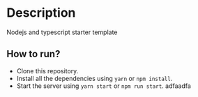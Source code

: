 # Description

Nodejs and typescript starter template

## How to run?

- Clone this repository.
- Install all the dependencies using `yarn` or `npm install`.
- Start the server using `yarn start` or `npm run start`.
adfaadfa
<!-- Updated on 2025-07-12 10:55:10 -->

<!-- Updated on 2025-07-12 11:53:05 -->

<!-- Updated on 2025-07-13 10:59:59 -->

<!-- Updated on 2025-07-13 11:10:18 -->

<!-- Updated on 2025-07-13 11:31:01 -->

<!-- Updated on 2025-07-13 12:40:46 -->

<!-- Updated on 2025-07-13 12:44:22 -->

<!-- Updated on 2025-07-13 12:46:51 -->

<!-- Updated on 2025-07-13 12:50:39 -->

<!-- Updated on 2025-07-13 13:27:31 -->

<!-- Updated on 2025-07-15 15:03:10 -->

<!-- Updated on 2025-07-15 15:10:33 -->

<!-- Updated on 2025-07-15 15:12:05 -->

<!-- Updated on 2025-07-15 15:15:12 -->

<!-- Updated on 2025-07-15 15:30:48 -->

<!-- Updated on 2025-07-15 15:31:31 -->

<!-- Updated on 2025-07-15 15:33:32 -->

<!-- Updated on 2025-07-15 15:34:11 -->

<!-- Updated on 2025-07-15 15:41:32 -->
